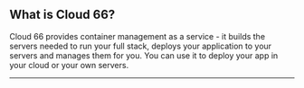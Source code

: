 <!-- usedin: [ _general/Introduction/faq.md] -->


## What is Cloud 66?

Cloud 66 provides container management as a service - it builds the servers needed to run your full stack, deploys your application to your servers and manages them for you. You can use it to deploy your app in your cloud or your own servers.

* * *

